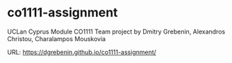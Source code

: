 # co1111-assignment

UCLan Cyprus Module CO1111 Team project by Dmitry Grebenin, Alexandros Christou, Charalampos Mouskovia

URL: https://dgrebenin.github.io/co1111-assignment/
